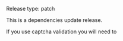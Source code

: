 Release type: patch

This is a dependencies update release.

If you use captcha validation you will need to
